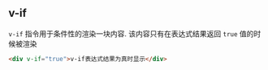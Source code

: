 ## v-if

`v-if` 指令用于条件性的渲染一块内容. 该内容只有在表达式结果返回 `true` 值的时候被渲染

```html
<div v-if="true">v-if表达式结果为真时显示</div>
```

### <template> 元素

`<template>` 元素是 Vue 给我们提供的内置元素, 它不会显示在页面中  
如果我们要对多个元素使用`v-if`指令, 可以使用 `<template>` 元素包裹所有需要作用的元素

```html
<template v-if="true">
  <h3>title</h3>
  <p>...content</p>
</template>
```

### v-else

可以使用 `v-else` 指令来表示 `v-if` 的'else'块  
`v-else` 元素必须紧跟在带 `v-if` 或者 `v-else-if` 的元素后面, 否则它将不会被识别

```html
<div v-if="Math.random() > 0.5"></div>
<div v-else></div>
```

### v-else-if

`v-else-if`, 可以充当`v-if`的'else-if'块, 可以连续使用, 也必须紧跟在带`v-if`或者`v-else-if`元素之后

```html
<div v-if="type==='A'">A</div>
<div v-else-if="type==='B'">B</div>
<div v-else-if="type==='C'">C</div>
<div v-else="type==='D'">A</div>
```

### key

Vue 会尽可能高效的渲染元素, 通常会复用已有元素而不是从头开始渲染, 这么做会使 Vue 变得非常快  
但有时候, 我们并不希望使用此特性, Vue 为我们一种方式来表达不复用, 只需要添加一个具有唯一值的`key`属性即可

```vue
<template>
  <div class="hello">
    <template v-if="loginType">
      <label>Username</label>
      <input placeholder="Enter your username" key="username" />
    </template>
    <template v-else>
      <label>Email</label>
      <input placeholder="Enter your email address" key="pwd" />
    </template>
    <button @click="handle">toog</button>
  </div>
</template>

<script>
export default {
  name: 'HelloWorld',
  methods: {
    handle() {
      this.loginType = !this.loginType
    }
  },
  data() {
    return {
      loginType: true
    }
  }
}
</script>
```

## v-show

另一个根据条件展示元素的选项是`v-show`指令, 用法与`v-if`大致一样:

> v-show 不支持 <template> 元素, 也不支持 v-else

```html
<h1 v-show="true">Ginger</h1>
```

## v-if vs v-show

- v-if 是真正的条件渲染, 他会在切换过程中适当的将事件监听器和子组件适当地被销毁和重建
- v-if 是惰性的, 如果在初始渲染时条件为假, 元素便不会渲染, 只到条件第一次为真时, 才会开始渲染
- v-show 不管初始条件是什么, 元素总是会被渲染, 并且只是基于 CSS 进行切换

## v-if 与 v-show 一起使用

当`v-if`与`v-for`一起使用时, `v-for`具有比`v-if`更高的优先级

> 不推荐同时使用`v-if`和`v-else`
